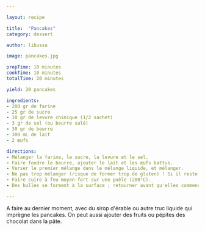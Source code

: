 ```yaml
---

layout: recipe

title:  "Pancakes"
category: dessert

author: libussa

image: pancakes.jpg

prepTime: 10 minutes
cookTime: 10 minutes
totalTime: 20 minutes

yield: 20 pancakes

ingredients:
- 200 gr de farine
- 25 gr de sucre
- 10 gr de levure chimique (1/2 sachet)
- 3 gr de sel (ou beurre salé)
- 30 gr de beurre
- 300 mL de lait
- 2 œufs

directions:
- Mélanger la farine, le sucre, la levure et le sel.
- Faire fondre le beurre, ajouter le lait et les œufs battus.
- Verser le premier mélange dans le mélange liquide, et mélanger.
- Ne pas trop mélanger (risque de former trop de gluten) ! Si il reste quelques grumeaux de farine c'est pas grave.
- Faire cuire à feu moyen-fort sur une poêle (200°C).
- Des bulles se forment à la surface ; retourner avant qu'elles commencent à éclater.

---
```


A faire au dernier moment, avec du sirop d'érable ou autre truc liquide qui imprègne les pancakes. On peut aussi ajouter des fruits ou pépites des chocolat dans la pâte.
